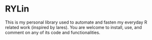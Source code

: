 # RYLin
This is my personal library used to automate and fasten my everyday R related work (inspired by lares). You are welcome to install, use, and comment on any of its code and functionalities. 
